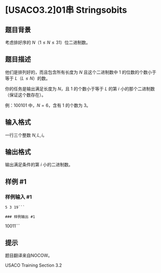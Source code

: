 # [USACO3.2]01串 Stringsobits

## 题目背景

考虑排好序的 $N$（$1 \leq N \leq 31$）位二进制数。


## 题目描述

他们是排列好的，而且包含所有长度为 $N$ 且这个二进制数中 $1$ 的位数的个数小于等于 $L$（$L \leq N$）的数。

你的任务是输出满足长度为 $N$，且 $1$ 的个数小于等于 $L$ 的第 $i$ 小的那个二进制数（保证这个数存在）。

例：$100101$ 中，$N=6$，含有 $1$ 的个数为 $3$。

## 输入格式

一行三个整数 $N,L,i$。

## 输出格式

输出满足条件的第 $i$ 小的二进制数。


## 样例 #1

### 样例输入 #1
```
5 3 19```

### 样例输出 #1

```
10011```

## 提示

题目翻译来自NOCOW。

USACO Training Section 3.2

